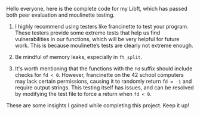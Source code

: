Hello everyone, here is the complete code for my Libft, which has passed both peer evaluation and moulinette testing.

1. I highly recommend using testers like francinette to test your program. These testers provide some extreme tests that help us find vulnerabilities in our functions, which will be very helpful for future work. This is because moulinette’s tests are clearly not extreme enough.

2. Be mindful of memory leaks, especially in `ft_split`.

3. It's worth mentioning that the functions with the `fd` suffix should include checks for `fd < 0`. However, francinette on the 42 school computers may lack certain permissions, causing it to randomly return `fd = -1` and require output strings. This testing itself has issues, and can be resolved by modifying the test file to force a return when `fd < 0`.

These are some insights I gained while completing this project. Keep it up!
